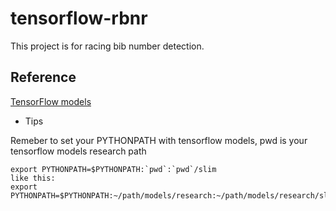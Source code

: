 # tensorflow-rbnr
This project is for racing bib number detection.

## Reference

[TensorFlow models](https://github.com/tensorflow/models/tree/master/research/object_detection)

* Tips

Remeber to set your PYTHONPATH with tensorflow models, pwd is your tensorflow models research path

````
export PYTHONPATH=$PYTHONPATH:`pwd`:`pwd`/slim 
like this: 
export PYTHONPATH=$PYTHONPATH:~/path/models/research:~/path/models/research/slim
````
